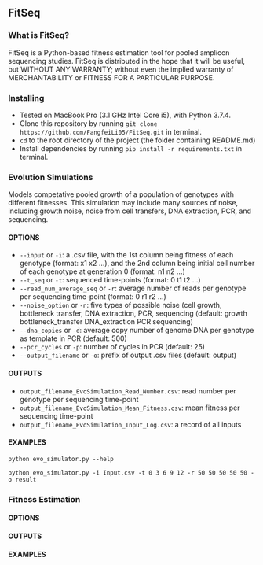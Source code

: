 ## FitSeq

### What is FitSeq?

FitSeq is a Python-based fitness estimation tool for pooled amplicon sequencing studies. FitSeq is distributed in the hope that it will be useful, but WITHOUT ANY WARRANTY; without even the implied warranty of MERCHANTABILITY or FITNESS FOR A PARTICULAR PURPOSE.


### Installing
* Tested on MacBook Pro (3.1 GHz Intel Core i5), with Python 3.7.4.
* Clone this repository by running `git clone https://github.com/FangfeiLi05/FitSeq.git` in terminal.
* `cd` to the root directory of the project (the folder containing README.md)
* Install dependencies by running `pip install -r requirements.txt` in terminal.

### Evolution Simulations
Models competative pooled growth of a population of genotypes with different fitnesses. This simulation may include many sources of noise, including growth noise, noise from cell transfers, DNA extraction, PCR, and sequencing.

#### OPTIONS
+ `--input` or `-i`: a .csv file, with the 1st column being fitness of each genotype (format: x1 x2 ...), and the 2nd column being initial cell number of each genotype at generation 0 (format: n1 n2 ...)
+ `--t_seq` or `-t`: sequenced time-points (format: 0 t1 t2 ...)
+ `--read_num_average_seq` or `-r`: average number of reads per genotype per sequencing time-point (format: 0 r1 r2 ...)
+ `--noise_option` or `-n`: five types of possible noise (cell growth, bottleneck transfer, DNA extraction, PCR, sequencing (default: growth bottleneck_transfer DNA_extraction PCR sequencing)
+ `--dna_copies` or `-d`: average copy number of genome DNA per genotype as template in PCR (default: 500)
+ `--pcr_cycles` or `-p`: number of cycles in PCR (default: 25) 
+ `--output_filename` or `-o`: prefix of output .csv files (default: output)

#### OUTPUTS
+ `output_filename_EvoSimulation_Read_Number.csv`: read number per genotype per sequencing time-point
+ `output_filename_EvoSimulation_Mean_Fitness.csv`: mean fitness per sequencing time-point
+ `output_filename_EvoSimulation_Input_Log.csv`: a record of all inputs

#### EXAMPLES
```
python evo_simulator.py --help

python evo_simulator.py -i Input.csv -t 0 3 6 9 12 -r 50 50 50 50 50 -o result
```      

### Fitness Estimation

#### OPTIONS

#### OUTPUTS

#### EXAMPLES




